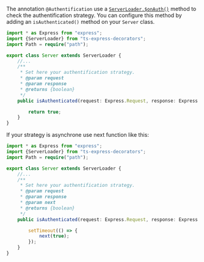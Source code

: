 The annotation `@Authentification` use a [`ServerLoader.$onAuth()`](https://github.com/Romakita/ts-express-decorators/wiki/Class:-ServerLoader---Lifecycle-Hooks#serverloaderonauthrequest-response-next-void) method to check the authentification strategy.
You can configure this method by adding an `isAuthenticated()` method on your `Server` class.

```typescript
import * as Express from "express";
import {ServerLoader} from "ts-express-decorators";
import Path = require("path");

export class Server extends ServerLoader {
    //...
    /**
     * Set here your authentification strategy.
     * @param request
     * @param response
     * @returns {boolean}
     */
    public isAuthenticated(request: Express.Request, response: Express.Response): boolean {

        return true;
    }
}
```

If your strategy is asynchrone use next function like this:

```typescript
import * as Express from "express";
import {ServerLoader} from "ts-express-decorators";
import Path = require("path");

export class Server extends ServerLoader {
    //...
    /**
     * Set here your authentification strategy.
     * @param request
     * @param response
     * @param next
     * @returns {boolean}
     */
    public isAuthenticated(request: Express.Request, response: Express.Response, next: Express.NextFunction): void {

        setTimeout(() => {
            next(true);
        });
    }
}
```
